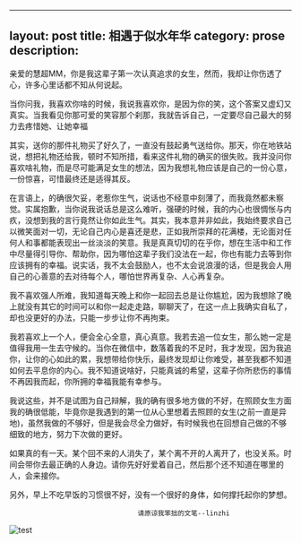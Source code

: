 
---
layout: post
title: 相遇于似水年华
category: prose
description: 
---

亲爱的慧超MM，你是我这辈子第一次认真追求的女生，然而，我却让你伤透了心，许多心里话都不知从何说起。

当你问我，我喜欢你啥的时候，我说我喜欢你，是因为你的笑，这个答案又虚幻又真实。当我看见你那可爱的笑容那个刹那，我就告诉自己，一定要尽自己最大的努力去疼惜她、让她幸福

其实，送你的那件礼物买了好久了，一直没有鼓起勇气送给你。那天，你在地铁站说，想把礼物还给我，顿时不知所措，看来这件礼物的确买的很失败。我并没问你喜欢啥礼物，而是尽可能满足女生的想法，因为我想礼物应该是自己的一份心意，一份惊喜，可惜最终还是适得其反。

在言语上，的确很欠妥，老惹你生气，说话也不经意中刻薄了，而我竟然都未察觉。实属抱歉，当你说我说话总是这么难听，强硬的时候，我的内心也很惆怅与内疚，没想到我的言行竟然让你如此生气。其实，我本意并非如此，我始终要求自己以微笑面对一切，无论自己内心是喜还是悲，正如我所崇拜的花满楼，无论面对任何人和事都能表现出一丝淡淡的笑意。我是真真切切的在乎你，想在生活中和工作中尽量得引导你、帮助你，因为哪怕这辈子我们没法在一起，你也有能力去等到你应该拥有的幸福。说实话，我不太会鼓励人，也不太会说浪漫的话，但是我会人用自己的心善意的去对待每个人，哪怕世界再复杂、人心再复杂。

我不喜欢强人所难，我知道每天晚上和你一起回去总是让你尴尬，因为我想除了晚上就没有其它的时间可以和你一起走走路，聊聊天了，在这一点上我确实自私了，却也没更好的办法，只能一步步让你不再拘束。

我若喜欢上一个人，便会全心全意，真心真意。我若去追一位女生，那么她一定是值得我用一生去守候的。当你在微信中，数落着我的不足时，我才发现，因为我追你，让你的心如此的累，我想带给你快乐，最终发现却让你难受，甚至我都不知道如何去平息你的内心。我不知道说啥好，只能真诚的希望，这辈子你所悲伤的事情不再因我而起，你所拥的幸福我能有幸参与。

我说这些，并不是试图为自己辩解，我的确有很多地方做的不好，在照顾女生方面我的确很低能，毕竟你是我遇到的第一位从心里想着去照顾的女生(之前一直是异地)，虽然我做的不够好，但是我会尽全力做好，有时候我也在回想自己做的不够细致的地方，努力下次做的更好。

如果真的有一天。某个回不来的人消失了，某个离不开的人离开了，也没关系。时间会带你去最正确的人身边。请你先好好爱着自己，然后那个还不知道在哪里的人，会来接你。

另外，早上不吃早饭的习惯很不好，没有一个很好的身体，如何撑托起你的梦想。

                        
                                           
                                    请原谅我笨拙的文笔--linzhi



![test](http://m1.img.srcdd.com/farm5/d/2015/0804/16/B3D4C4A9F5401B7EF86463645D77B0CA_B1280_1280_640_426.jpeg, "test")